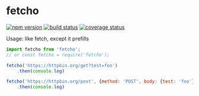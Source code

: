 # fetcho

[![npm version][npm-image]][npm-url]
[![build status][travis-image]][travis-url]
[![coverage status][codecov-image]][codecov-url]

Usage: like fetch, except it prefills 

```js
import fetcho from 'fetcho';
// or const fetcho = require('fetcho');

fetcho('https://httpbin.org/get?test=foo')
	.then(console.log)

fetcho('https://httpbin.org/post', {method: 'POST', body: {test: 'foo'}})
	.then(console.log)
```

[npm-image]: https://img.shields.io/npm/v/fetcho.svg?style=flat-square
[npm-url]: https://www.npmjs.com/package/fetcho
[travis-image]: https://img.shields.io/travis/caub/fetcho.svg?style=flat-square
[travis-url]: https://travis-ci.org/caub/fetcho
[codecov-image]: https://img.shields.io/codecov/c/github/caub/fetcho.svg?style=flat-square
[codecov-url]: https://codecov.io/gh/caub/fetcho
